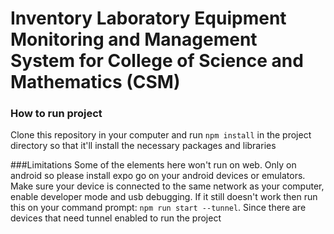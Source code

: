 # Inventory Laboratory Equipment Monitoring and Management System for  College of Science and Mathematics (CSM)

### How to run project
Clone this repository in your computer and run `npm install` in the project directory so that it'll install the necessary packages and libraries

###Limitations
Some of the elements here won't run on web. Only on android so please install expo go on your android devices or emulators. Make sure your device is connected to the same network as your computer, enable developer mode and usb debugging. If it still doesn't work then run this on your command prompt: `npm run start --tunnel`. Since there are devices that need tunnel enabled to run the project
